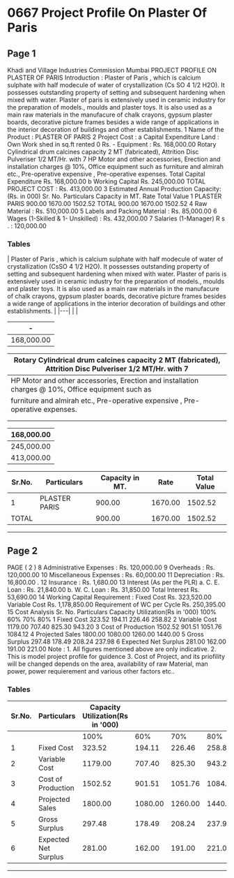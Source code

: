# 0667 Project Profile On Plaster Of Paris

## Page 1

Khadi and Village Industries Commission Mumbai PROJECT PROFILE ON PLASTER OF PARIS Introduction : Plaster of Paris , which is calcium sulphate with half modecule of water of crystallization (Cs SO 4 1/2 H2O). It possesses outstanding property of setting and subsequent hardening when mixed with water. Plaster of paris is extensively used in ceramic industry for the preparation of models., moulds and plaster toys. It is also used as a main raw materials in the manufacure of chalk crayons, gypsum plaster boards, decorative picture frames besides a wide range of applications in the interior decoration of buildings and other establishments. 1 Name of the Product : PLASTER OF PARIS 2 Project Cost : a Capital Expenditure Land : Own Work shed in sq.ft rented 0 Rs. - Equipment : Rs. 168,000.00 Rotary Cylindrical drum calcines capacity 2 MT (fabricated), Attrition Disc Pulveriser 1/2 MT/Hr. with 7 HP Motor and other accessories, Erection and installation charges @ 10%, Office equipment such as furniture and almirah etc., Pre-operative expensive , Pre-operative expenses. Total Capital Expenditure Rs. 168,000.00 b Working Capital Rs. 245,000.00 TOTAL PROJECT COST : Rs. 413,000.00 3 Estimated Annual Production Capacity: (Rs. in 000) Sr. No. Particulars Capacity in MT. Rate Total Value 1 PLASTER PARIS 900.00 1670.00 1502.52 TOTAL 900.00 1670.00 1502.52 4 Raw Material : Rs. 510,000.00 5 Labels and Packing Material : Rs. 85,000.00 6 Wages (1-Skilled & 1- Unskilled) : Rs. 432,000.00 7 Salaries (1-Manager) R s . : 120,000.00

### Tables

| Plaster of Paris , which is calcium sulphate with half modecule of water of crystallization (CsSO 4
1/2 H2O). It possesses outstanding property of setting and subsequent hardening when mixed with
water.
Plaster of paris is extensively used in ceramic industry for the preparation of models., moulds and
plaster toys. It is also used as a main raw materials in the manufacure of chalk crayons, gypsum
plaster boards, decorative picture frames besides a wide range of applications in the interior
decoration of buildings and other establishments. |
|---|
|  |

| - |
|---|
| 168,000.00 |

| Rotary Cylindrical drum calcines capacity 2 MT (fabricated), Attrition Disc Pulveriser 1/2 MT/Hr. with 7 |
|---|
| HP Motor and other accessories, Erection and installation charges @ 10%, Office equipment such as
furniture and almirah etc., Pre-operative expensive , Pre-operative expenses. |
|  |
|  |

| 168,000.00 |
|---|
| 245,000.00 |
| 413,000.00 |

| Sr.No. | Particulars | Capacity in MT. | Rate | Total Value |
|---|---|---|---|---|
| 1 | PLASTER PARIS | 900.00 | 1670.00 | 1502.52 |
| TOTAL |  | 900.00 | 1670.00 | 1502.52 |

---

## Page 2

PAGE ( 2 ) 8 Administrative Expenses : Rs. 120,000.00 9 Overheads : Rs. 120,000.00 10 Miscellaneous Expenses : Rs. 60,000.00 11 Depreciation : Rs. 16,800.00 . 12 Insurance : Rs. 1,680.00 13 Interest (As per the PLR) a. C. E. Loan : Rs. 21,840.00 b. W. C. Loan : Rs. 31,850.00 Total Interest Rs. 53,690.00 14 Working Capital Requirement : Fixed Cost Rs. 323,520.00 Variable Cost Rs. 1,178,850.00 Requirement of WC per Cycle Rs. 250,395.00 15 Cost Analysis Sr. No. Particulars Capacity Utilization(Rs in '000) 100% 60% 70% 80% 1 Fixed Cost 323.52 194.11 226.46 258.82 2 Variable Cost 1179.00 707.40 825.30 943.20 3 Cost of Production 1502.52 901.51 1051.76 1084.12 4 Projected Sales 1800.00 1080.00 1260.00 1440.00 5 Gross Surplus 297.48 178.49 208.24 237.98 6 Expected Net Surplus 281.00 162.00 191.00 221.00 Note : 1. All figures mentioned above are only indicative. 2. This is model project profile for guidence 3. Cost of Project, and its priofility will be changed depends on the area, availability of raw Material, man power, power requierement and various other factors etc..

### Tables

| Sr.No. | Particulars | Capacity Utilization(Rs in '000) |  |  |  |
|---|---|---|---|---|---|
|  |  | 100% | 60% | 70% | 80% |
| 1 | Fixed Cost | 323.52 | 194.11 | 226.46 | 258.82 |
| 2 | Variable Cost | 1179.00 | 707.40 | 825.30 | 943.20 |
| 3 | Cost of Production | 1502.52 | 901.51 | 1051.76 | 1084.12 |
| 4 | Projected Sales | 1800.00 | 1080.00 | 1260.00 | 1440.00 |
| 5 | Gross Surplus | 297.48 | 178.49 | 208.24 | 237.98 |
| 6 | Expected Net Surplus | 281.00 | 162.00 | 191.00 | 221.00 |

---
